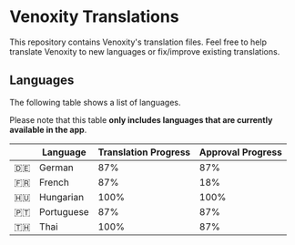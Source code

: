 # Venoxity Translations

This repository contains Venoxity's translation files. Feel free to help translate Venoxity to new languages or fix/improve existing translations. 

## Languages

The following table shows a list of languages.

Please note that this table **only includes languages that are currently available in the app**.

|   | Language | Translation Progress | Approval Progress |
|:-:|---|---|---|
| 🇩🇪 | German | 87% | 87% |
| 🇫🇷 | French | 87% | 18% |
| 🇭🇺 | Hungarian | 100% | 100% |
| 🇵🇹 | Portuguese | 87% | 87% |
| 🇹🇭 | Thai | 100% | 87% |

